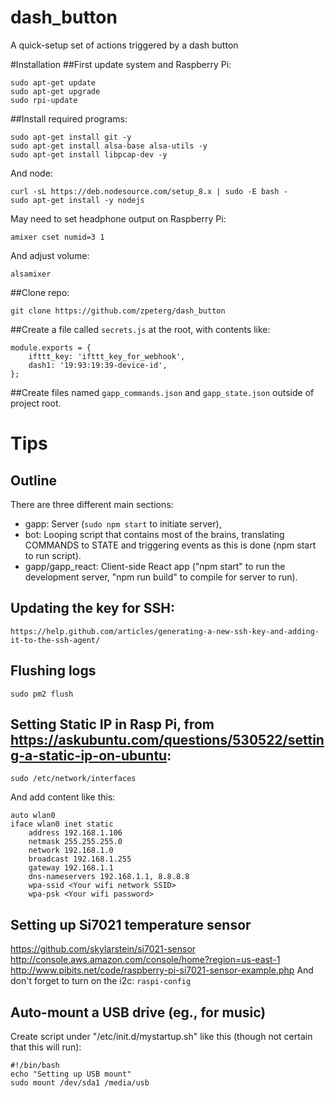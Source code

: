 # dash_button
A quick-setup set of actions triggered by a dash button

#Installation
##First update system and Raspberry Pi:
```
sudo apt-get update
sudo apt-get upgrade
sudo rpi-update
```
##Install required programs:
```
sudo apt-get install git -y
sudo apt-get install alsa-base alsa-utils -y
sudo apt-get install libpcap-dev -y
```
And node:
```
curl -sL https://deb.nodesource.com/setup_8.x | sudo -E bash -
sudo apt-get install -y nodejs
```
May need to set headphone output on Raspberry Pi:
```
amixer cset numid=3 1
```
And adjust volume:
```
alsamixer
```

##Clone repo:
```
git clone https://github.com/zpeterg/dash_button
```

##Create a file called ```secrets.js``` at the root, with contents like:
```
module.exports = {
    ifttt_key: 'ifttt_key_for_webhook',
    dash1: '19:93:19:39-device-id',
};

```

##Create files named ```gapp_commands.json``` and ```gapp_state.json``` outside of project root.

# Tips
## Outline
There are three different main sections:
- gapp: Server (```sudo npm start``` to initiate server),
- bot: Looping script that contains most of the brains, translating COMMANDS to STATE and triggering events as this is done (npm start to run script).
- gapp/gapp_react: Client-side React app ("npm start" to run the development server, "npm run build" to compile for server to run).
## Updating the key for SSH: 
```
https://help.github.com/articles/generating-a-new-ssh-key-and-adding-it-to-the-ssh-agent/
```
## Flushing logs
```
sudo pm2 flush
```
## Setting Static IP in Rasp Pi, from https://askubuntu.com/questions/530522/setting-a-static-ip-on-ubuntu:
```
sudo /etc/network/interfaces
```
And add content like this:
```
auto wlan0
iface wlan0 inet static
    address 192.168.1.106
    netmask 255.255.255.0
    network 192.168.1.0
    broadcast 192.168.1.255
    gateway 192.168.1.1
    dns-nameservers 192.168.1.1, 8.8.8.8
    wpa-ssid <Your wifi network SSID>
    wpa-psk <Your wifi password>
```
## Setting up Si7021 temperature sensor
https://github.com/skylarstein/si7021-sensor
http://console.aws.amazon.com/console/home?region=us-east-1
http://www.pibits.net/code/raspberry-pi-si7021-sensor-example.php
And don't forget to turn on the i2c: ```raspi-config```
## Auto-mount a USB drive (eg., for music)
Create script under "/etc/init.d/mystartup.sh" like this (though not certain that this will run):
```
#!/bin/bash
echo "Setting up USB mount"
sudo mount /dev/sda1 /media/usb
``` 
